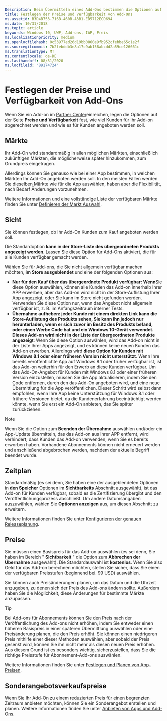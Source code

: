 ```yaml
---
Description: Beim Übermitteln eines Add-Ons bestimmen die Optionen auf der Seite „Preise und Verfügbarkeit“, zu welchem Preis und wie das Add-On Kunden angeboten werden soll.
title: Festlegen der Preise und Verfügbarkeit von Add-Ons
ms.assetid: B3D4B753-716B-460B-A3B1-ED5712ECD694
ms.date: 10/31/2018
ms.topic: article
keywords: Windows 10, UWP, Add-ons, IAP, Preis
ms.localizationpriority: medium
ms.openlocfilehash: 0c53977ed26d19bb0860e9fb952cfebbe65c1e2f
ms.sourcegitcommit: 7b2febddb3e8a17c9ab158abcdd2a59ce126661c
ms.translationtype: MT
ms.contentlocale: de-DE
ms.lasthandoff: 08/31/2020
ms.locfileid: "89174724"
---
```

# <a name="set-add-on-pricing-and-availability"></a>Festlegen der Preise und Verfügbarkeit von Add-Ons

Wenn Sie ein Add-on im [Partner Center](https://partner.microsoft.com/dashboard)einreichen, legen die Optionen auf der Seite **Preise und Verfügbarkeit** fest, wie viel Kunden für Ihr Add-on abgerechnet werden und wie es für Kunden angeboten werden soll.

## <a name="markets"></a>Märkte

Ihr Add-On wird standardmäßig in allen möglichen Märkten, einschließlich zukünftigen Märkten, die möglicherweise später hinzukommen, zum Grundpreis eingetragen.

Allerdings können Sie genauso wie bei einer App bestimmen, in welchen Märkten Ihr Add-On angeboten werden soll. In den meisten Fällen werden Sie dieselben Märkte wie für die App auswählen, haben aber die Flexibilität, nach Bedarf Änderungen vorzunehmen. 

Weitere Informationen und eine vollständige Liste der verfügbaren Märkte finden Sie unter [Definieren der Markt Auswahl](./define-market-selection.md).

## <a name="visibility"></a>Sicht

Sie können festlegen, ob Ihr Add-On Kunden zum Kauf angeboten werden soll. 

Die Standardoption **kann in der Store-Liste des übergeordneten Produkts angezeigt werden**. Lassen Sie diese Option für Add-Ons aktiviert, die für alle Kunden verfügbar gemacht werden. 

Wählen Sie für Add-ons, die Sie nicht allgemein verfügbar machen möchten, **im Store ausgeblendet** und eine der folgenden Optionen aus:

-   **Nur für den Kauf über das übergeordnete Produkt verfügbar: Wenn**Sie diese Option auswählen, können alle Kunden das Add-on innerhalb Ihrer APP erwerben, aber das Add-on wird nicht in der Store-Auflistung Ihrer App angezeigt, oder Sie kann im Store nicht gefunden werden. Verwenden Sie diese Option nur, wenn das Angebot nicht allgemein verfügbar ist, z. B. im Anfangszeitraum interner Tests.
-   **Übernahme aufheben: jeder Kunde mit einem direkten Link kann die Store-Auflistung des Produkts sehen, Sie kann ihn jedoch nur herunterladen, wenn er sich zuvor im Besitz des Produkts befand, oder einen Werbe Code hat und ein Windows 10-Gerät verwendet. Dieses Add-on wird nicht in der Liste der übergeordneten Produkte angezeigt**: Wenn Sie diese Option auswählen, wird das Add-on nicht in der Liste Ihrer Apps angezeigt, und es können keine neuen Kunden das Add-on erwerben. Allerdings wird **diese Option für Kunden mit Windows 8.1 oder einer früheren Version nicht unterstützt**. Wenn Ihre bereits veröffentlichte App auf Windows 8.1 oder früher verfügbar ist, ist das Add-on weiterhin für den Erwerb an diese Kunden verfügbar. Um das Add-On-Angebot für Kunden mit Windows 8.1 oder einer früheren Version einzustellen, müssen Sie die App aktualisieren, indem Sie den Code entfernen, durch den das Add-On angeboten wird, und eine neue Übermittlung für die App veröffentlichen. Dieser Schritt wird selbst dann empfohlen, wenn Ihre App keine Unterstützung für Windows 8.1 oder frühere Versionen bietet, da die Kundenerfahrung beeinträchtigt werden könnte, wenn Sie erst ein Add-On anbieten, das Sie später zurückziehen.
    
 > [!NOTE] 
 > Wenn Sie die Option zum **Beenden der Übernahme** auswählen und/oder ein App-Update übermitteln, das das Add-on aus Ihrer APP entfernt, wird verhindert, dass Kunden das Add-on verwenden, wenn Sie es bereits erworben haben. Vorhandene Abonnements können nicht erneuert werden und anschließend abgebrochen werden, nachdem der aktuelle Begriff beendet wurde.


## <a name="schedule"></a>Zeitplan

Standardmäßig (es sei denn, Sie haben eine der ausgeblendeten Optionen in **den Speicher** Optionen im **Sichtbarkeits** Abschnitt ausgewählt), ist das Add-on für Kunden verfügbar, sobald es die Zertifizierung übergibt und den Veröffentlichungsprozess abschließt. Um andere Datumsangaben auszuwählen, wählen Sie **Optionen anzeigen** aus, um diesen Abschnitt zu erweitern. 

Weitere Informationen finden Sie unter [Konfigurieren der genauen Releaseplanung](configure-precise-release-scheduling.md).


## <a name="pricing"></a>Preise

Sie müssen einen Basispreis für das Add-on auswählen (es sei denn, Sie haben im Bereich " **Sichtbarkeit** " die Option zum **Abbrechen der Übernahme** ausgewählt). Die Standardauswahl ist **kostenlos**. Wenn Sie also Geld für das Add-on berechnen möchten, stellen Sie sicher, dass Sie einen der verfügbaren Preisstufen (beginnend bei. 99 USD) auswählen.

Sie können auch Preisänderungen planen, um das Datum und die Uhrzeit anzugeben, zu denen sich der Preis des Add-ons ändern sollte. Außerdem haben Sie die Möglichkeit, diese Änderungen für bestimmte Märkte anzupassen. 

> [!TIP]
> Bei Add-ons für Abonnements können Sie den Preis nach der Veröffentlichung des Add-ons nicht erhöhen, indem Sie entweder einen höheren Basispreis in einer späteren Übermittlung auswählen oder eine Preisänderung planen, die den Preis erhöht. Sie können einen niedrigeren Preis mithilfe einer dieser Methoden auswählen, aber sobald der Preis gesenkt wird, können Sie ihn nicht mehr als diesen neuen Preis erhöhen. Aus diesem Grund ist es besonders wichtig, sicherzustellen, dass Sie die richtige Preisstufe für Abonnement-Add-ons auswählen. 

Weitere Informationen finden Sie unter [Festlegen und Planen von App-Preisen](set-and-schedule-app-pricing.md).


## <a name="sale-pricing"></a>Sonderangebotsverkaufspreise

Wenn Sie Ihr Add-On zu einem reduzierten Preis für einen begrenzten Zeitraum anbieten möchten, können Sie ein Sonderangebot erstellen und planen. Weitere Informationen finden Sie unter [Anbieten von Apps und Add-Ons](put-apps-and-add-ons-on-sale.md).